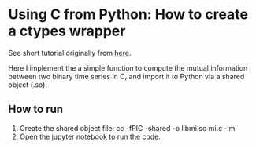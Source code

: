 # Using C from Python: How to create a ctypes wrapper

See short tutorial originally from [here](https://pgi-jcns.fz-juelich.de/portal/pages/using-c-from-python.html).

Here I implement the a simple function to compute the mutual information between two binary time series in C, and import it to Python via a shared object (.so).

## How to run

1. Create the shared object file: cc -fPIC -shared -o libmi.so mi.c -lm
2. Open the jupyter notebook to run the code.
